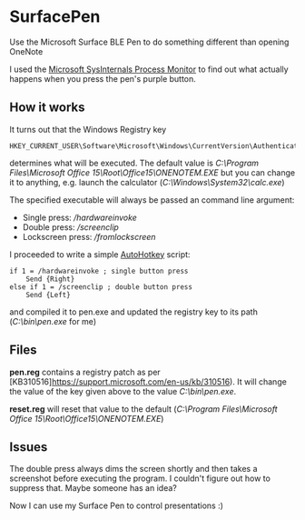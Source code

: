 # SurfacePen
Use the Microsoft Surface BLE Pen to do something different than opening OneNote


I used the [Microsoft SysInternals Process Monitor](https://technet.microsoft.com/sysinternals/bb896645) to find out what actually happens when you press the pen's purple button.

## How it works ##

It turns out that the Windows Registry key

```
HKEY_CURRENT_USER\Software\Microsoft\Windows\CurrentVersion\Authentication\LogonUI\CN
```

determines what will be executed. The default value is *C:\Program Files\Microsoft Office 15\Root\Office15\ONENOTEM.EXE*
but you can change it to anything, e.g. launch the calculator (*C:\Windows\System32\calc.exe*)

The specified executable will always be passed an command line argument:
 * Single press: */hardwareinvoke*
 * Double press: */screenclip*
 * Lockscreen press: */fromlockscreen*

I proceeded to write a simple [AutoHotkey](http://www.autohotkey.com/) script:
```AutoHotkey
if 1 = /hardwareinvoke ; single button press
    Send {Right}
else if 1 = /screenclip ; double button press
    Send {Left}
```
and compiled it to pen.exe and updated the registry key to its path (*C:\bin\pen.exe* for me)

## Files ##

**pen.reg** contains a registry patch as per [KB310516]https://support.microsoft.com/en-us/kb/310516). It will change the value of the key given above to the value *C:\bin\pen.exe*.

**reset.reg** will reset that value to the default (*C:\Program Files\Microsoft Office 15\Root\Office15\ONENOTEM.EXE*)


## Issues ##
The double press always dims the screen shortly and then takes a screenshot before executing the program. I couldn't figure out how to suppress that. Maybe someone has an idea?


Now I can use my Surface Pen to control presentations :)
